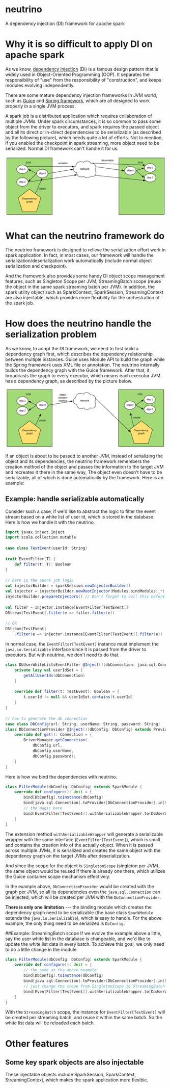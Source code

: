 # neutrino

A dependency injection (DI) framework for apache spark

# Why it is so difficult to apply DI on apache spark

As we know, [dependency injection](https://en.wikipedia.org/wiki/Dependency_injection) (DI) is a famous design pattern that is widely used in Object-Oriented Programming (OOP). It separates the responsibility of "use" from the responsibility of "construction", and keeps modules evolving independently.

There are some mature dependency injection frameworks in JVM world, such as [Guice](https://github.com/google/guice) and [Spring framework](https://docs.spring.io/spring-framework/docs/current/reference/html/core.html), which are all designed to work properly in a single JVM process.

A spark job is a distributed application which requires collaboration of multiple JVMs. Under spark circumstances, it is so common to pass some object from the driver to executors, and spark requires the passed object and all its direct or in-direct dependencies to be serializable (as described by the following picture), which needs quite a lot of efforts. Not to mention, if you enabled the checkpoint in spark streaming, more object need to be serialized. Normal DI framework can't handle it for us.

![serialize all dependencies](./images/deps_serialization.png)

# What can the neutrino framework do
The neutrino framework is designed to relieve the serialization effort work in spark application. In fact, in most cases, our framework will handle the serialization/deserialization work automatically (include normal object serialization and checkpoint).

And the framework also provides some handy DI object scope management features, such as Singleton Scope per JVM, StreamingBatch scope (reuse the object in the same spark streaming batch per JVM).
In addition, the spark utility object such as SparkContext, SparkSession, StreamingContext are also injectable, which provides more flexibility for the orchestration of the spark job.

# How does the neutrino handle the serialization problem

As we know, to adopt the DI framework, we need to first build a dependency graph first, which describes the dependency relationship between multiple instances. Guice uses Module API to build the graph while the Spring framework uses XML file or annotation.
The neutrino internally builds the dependency graph with the Guice framework. After that, it broadcasts the graph to every executor, which means each executor JVM has a dependency graph, as described by the picture below.

![serialize creation method](./images/serialize_creation_method.png)

If an object is about to be passed to another JVM, instead of serializing the object and its dependencies, the neutrino framework remembers the creation method of the object and passes the information to the target JVM and recreates it there in the same way, The object even doesn't have to be serializable, all of which is done automatically by the framework.
Here is an example:

## Example: handle serializable automatically
Consider such a case, if we'd like to abstract the logic to filter the event stream based on a white list of user id, which is stored in the database. Here is how we handle it with the neutrino.

```scala
import javax.inject.Inject
import scala.collection.mutable

case class TestEvent(userId: String)

trait EventFilter[T] {
    def filter(t: T): Boolean
}

// here is the spark job logic
val injectorBuilder = sparkSession.newInjectorBuilder()
val injector = injectorBuilder.newRootInjector(Modules.bindModules:_*)
injectorBuilder.prepareInjectors() // Don't forget to call this before getting any instance from injector

val filter = injector.instance[EventFilter[TestEvent]]
DStream[TestEvent].filter(e => filter.filter(e))

// OR
DStream[TestEvent]
    .filter(e => injector.instance[EventFilter[TestEvent]].filter(e))
```
In normal case, the `EventFilter[TestEvent]` instance must implement the `java.io.Serializable` interface since it is passed from the driver to executors.
But with neutrino, we don't need to do that.
```scala
class DbUserWhiteListsEventFilter @Inject()(dbConnection: java.sql.Connection) extends EventFilter[TestEvent] {
    private lazy val userIdSet = {
        getAllUserIds(dbConnection)
    }

    override def filter(t: TestEvent): Boolean = {
        t.userId != null && userIdSet.contains(t.userId)
    }
}

// how to generate the db connection
case class DbConfig(url: String, userName: String, password: String)
class DbConnectionProvider @Inject()(dbConfig: DbConfig) extends Provider[java.sql.Connection] {
    override def get(): Connection = {
        DriverManager.getConnection(
            dbConfig.url,
            dbConfig.userName,
            dbConfig.password);
    }
}
```
Here is how we bind the dependencies with neutrino.
```scala
class FilterModule(dbConfig: DbConfig) extends SparkModule {
    override def configure(): Unit = {
        bind[DbConfig].toInstance(dbConfig)
        bind[java.sql.Connection].toProvider[DbConnectionProvider].in[SingletonScope]
        // the magic here
        bind[EventFilter[TestEvent]].withSerializableWrapper.to[DbUserWhiteListsEventFilter].in[SingletonScope]
    }
}
```
The extension method `withSerializableWrapper` will generate a serializable wrapper with the same interface (`EventFilter[TestEvent]`), which is small and contains the creation info of the actually object. When it is passed across multiple JVMs, it is serialized and creates the same object with the dependency graph on the target JVMs after deserialization.

And since the scope for the object is `SingletonScope` (singleton per JVM), the same object would be reused if there is already one there, which utilizes the Guice container scope mechanism effectively.

In the example above, `DbConnectionProvider` would be created with the graph per JVM, so all its dependencies even the `java.sql.Connection` can be injected, which will be created per JVM with the `DbConnectionProvider`.

**There is only one limitation** --- the binding module which creates the dependency graph need to be serializable (the base class `SparkModule` extends the `java.io.Serializable`), which is easy to handle. For the above example, the only thing need to be serialized is `DbConfig`.

##Example: StreamingBatch scope
 If we evolve the example above a little, say the user white list in the database is changeable, and we'd like to update the white list data in every batch. To achieve this goal, we only need to do a little change in the module.
```scala
class FilterModule(dbConfig: DbConfig) extends SparkModule {
    override def configure(): Unit = {
        // the same as the above example
        bind[DbConfig].toInstance(dbConfig)
        bind[java.sql.Connection].toProvider[DbConnectionProvider].in[SingletonScope]
        // just change the scope from SingletonScope to StreamingBatch
        bind[EventFilter[TestEvent]].withSerializableWrapper.to[DbUserWhiteListsEventFilter].in[StreamingBatch]
    }
}
```
With the `StreamingBatch` scope, the instance for `EventFilter[TestEvent]` will be created per streaming batch, and reuse it within the same batch. So the white list data will be reloaded each batch.

# Other features
## Some key spark objects are also injectable
These injectable objects include SparkSession, SparkContext, StreamingContext, which makes the spark application more flexible.
